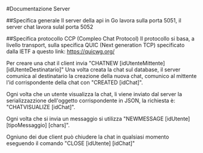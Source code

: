 #Documentazione Server

##Specifica generale
Il server della api in Go lavora sulla porta 5051, il server chat lavora sulal porta 5052

##Specifica protocollo CCP (Compleo Chat Protocol)
Il protocollo si basa, a livello transport, sulla specifica QUIC (Next generation TCP) specificato dalla IETF a questo link: https://quicwg.org/

Per creare una chat il client invia "CHATNEW [idUtenteMittente] [idUtenteDestinatario]"
Una volta creata la chat sul database, il server comunica al destinatario la creazione della nuova chat, comunico al mittente l'id corrispondente della chat con "CREATED [idChat]".

Ogni volta che un utente visualizza la chat, li viene inviato dal server la serializzazzione dell'oggetto corrispondente in JSON, la richiesta è:
"CHATVISUALIZE [idChat]".

Ogni volta che si invia un messaggio si utilizza "NEWMESSAGE [idUtente] [tipoMessaggio] [chars]".

Ogniuno dei due client può chiudere la chat in qualsiasi momento eseguendo il comando "CLOSE [idUtente] [idChat]"
